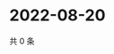 # 2022-08-20

共 0 条

<!-- BEGIN WEIBO -->
<!-- 最后更新时间 Sat Aug 20 2022 01:24:06 GMT+0800 (China Standard Time) -->

<!-- END WEIBO -->
